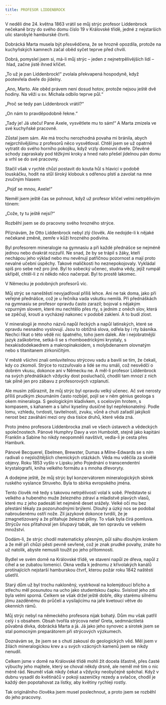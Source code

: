 ```yaml
---
title: PROFESOR LIDDENBROCK
---
```


V neděli dne 24. května 1863 vrátil se můj strýc profesor Liddenbrock nečekaně brzy do svého domu číslo 19 v Královské třídě, jedné z nejstarších ulic starobylé hamburské čtvrti.

Dobrácká Marta musela být přesvědčena, že se hrozně opozdila, protože na kuchyňských kamnech začal oběd syčet teprve před chvílí.

Dobrá, pomyslel jsem si, má-li můj strýc – jeden z nejnetrpělivějších lidí – hlad, začne jistě ihned křičet.

„To už je pan Liddenbrock!“ zvolala překvapená hospodyně, když pootevřela dveře do jídelny.

„Ano, Marto. Ale oběd právem není dosud hotov, protože nejsou ještě dvě hodiny. Na věži u sv. Michala odbilo teprve půl.“

„Proč se tedy pan Liddenbrock vrátil?“

„On nám to pravděpodobně řekne.“

„Tady je! Já uteču! Pane Axele, vysvětlete mu to sám!“ A Marta zmizela ve své kuchyňské pracovně.

Zůstal jsem sám. Ale má trochu nerozhodná povaha mi bránila, abych nejprchlivějšímu z profesorů něco vysvětloval. Chtěl jsem se už opatrně vytratit do svého horního pokojíku, když vrzly domovní dveře. Dřevěné schody zapraskaly pod těžkými kroky a hned nato přešel jídelnou pán domu a vrhl se do své pracovny.

Stačil však v rychlé chůzi postavit do kouta hůl s hlavicí v podobě louskáčku, hodit na stůl široký klobouk s odřenou plstí a zavolat na mne zvučným hlasem:

„Pojď se mnou, Axele!“

Neměl jsem ještě čas se pohnout, když už profesor křičel velmi netrpělivým tónem:

„Cože, ty tu ještě nejsi?“

Rozběhl jsem se do pracovny svého hrozného strýce.

Přiznávám, že Otto Liddenbrock nebyl zlý člověk. Ale nedojde-li k nějaké nečekané změně, zemře v kůži hrozného podivína.

Byl profesorem mineralogie na gymnasiu a při každé přednášce se nejméně jednou nebo dvakrát rozzuřil. Ne snad, že by se trápil s žáky, kteří nechápou jeho výklad nebo mu nevěnují patřičnou pozornost a mají proto nevalné učební úspěchy. Takové maličkosti ho neznepokojovaly. Vykládal spíš pro sebe než pro jiné. Byl to sobecký učenec, studna vědy, jejíž rumpál skřípěl, chtěl-li z ní někdo něco načerpat. Byl to prostě lakomec.

V Německu je podobných profesorů víc.

Můj strýc se naneštěstí nevyjadřoval příliš lehce. Ani ne tak doma, jako při veřejné přednášce, což je u řečníka vada vskutku nemilá. Při přednáškách na gymnasiu se profesor opravdu často zarazil; bojoval s nějakým vzpurným slovem, které mu nechtělo přes rty, s jedním z oněch slov, která se zpěčují, kroutí a vycházejí nakonec v podobě zaklení. A to budí zlost.

V mineralogii je mnoho názvů napůl řeckých a napůl latinských, které se opravdu nesnadno vyslovují. Jsou to obtížná slova, odřela by i rty básníka. Nechci říkat o této vědě nic špatného, toho jsem dalek. Ale i nejobratnější jazyk zaškobrtne, setká-li se s rhomboedrickými krystaly, s hexakisdodekaedrem a makropinakoidem, s molybdenanem olovnatým nebo s titanitanem zirkoničitým.

V městě všichni znali omluvitelnou strýcovu vadu a bavili se tím, že čekali, kdy co zkomolí. Strýce to rozzuřovalo a lidé se mu smáli, což nesvědčí o dobrém vkusu, dokonce ani v Německu ne. A měl-li profesor Liddenbrock na svých přednáškách vždycky dost posluchačů, chodili tam mnozí z nich tak pilně jen pro zábavu z profesorových vzplanutí.

Ale musím zdůraznit, že můj strýc byl opravdu velký učenec. Ač své nerosty příliš prudkým zkoumáním často rozbíjel, pojil se v něm génius geologa s okem mineraloga. S geologickým kladívkem, s ocelovým hrotem, s kompasem, s kahanem a s lahví kyseliny dusičné byl nepřekonatelný. Podle lomu, vzhledu, tvrdosti, tavitelnosti, zvuku, vůně a chuti zařadil jakýkoli nerost bez zaváhání mezi ony dva tisíce druhů, které věda zná.

Proto jméno profesora Liddenbrocka znali ve všech ústavech a vědeckých společnostech. Pánové Humphry Davy a von Humboldt, stejně jako kapitáni Franklin a Sabine ho nikdy neopomněli navštívit, vedla-li je cesta přes Hamburk.

Pánové Becquerel, Ebelmen, Brewster, Dumas a Milne-Edwards se s ním radívali o nejsložitějších chemických otázkách. Věda mu vděčila za skvělé objevy. Roku 1853 vyšlo v Lipsku jeho Pojednání o transcendentní krystalografii, kniha velkého formátu a s mnoha dřevoryty.

A dodejme ještě, že můj strýc byl konzervátorem mineralogických sbírek ruského vyslance Struveho. Byla to sbírka evropského jména.

Tento člověk mě tedy s takovou netrpělivostí volal k sobě. Představte si velkého a hubeného muže železného zdraví a mladistvě plavých vlasů, které mu z jeho padesáti let nejméně deset srážely. Velké oči mu bez přestání těkaly za pozoruhodnými brýlemi. Dlouhý a úzký nos se podobal nabroušenému ostří nože. Zlí jazykové dokonce tvrdili, že je zmagnetizovaný a že přitahuje železné piliny. To však byla čirá pomluva. Strýcův nos přitahoval jen šňupavý tabák, ale ten opravdu ve velkém množství.

Dodám-li, že strýc chodil matematicky přesným, půl sáhu dlouhým krokem a že měl při chůzi pěsti pevně sevřené, což je znak prudké povahy, znáte ho už natolik, abyste nemusili toužit po jeho přítomnosti.

Bydlel ve svém domě na Královské třídě, ve stavení napůl ze dřeva, napůl z cihel a se zubatou lomenicí. Okna vedla k jednomu z křivolakých kanálů protínajících nejstarší hamburskou čtvrť, kterou požár roku 1842 naštěstí ušetřil.

Starý dům už byl trochu nakloněný, vystrkoval na kolemjdoucí břicho a střechu měl posunutou na ucho jako studentskou čapku. Svislost jeho zdí byla velmi sporná. Celkem se však držel ještě dobře, díky starému silnému jilmu zazděnému do průčelí a vysílajícímu na jaře kvetoucí větve do okenních rámů.

Můj strýc nebyl na německého profesora nijak bohatý. Dům mu však patřil celý i s obsahem. Obsah tvořila strýcova neteř Greta, sedmnáctiletá půvabná dívka, dobrácká Marta a já. Já jako jeho synovec a sirotek jsem se stal pomocným preparátorem při strýcových výzkumech.

Doznávám se, že jsem se s chutí zakousl do geologických věd. Měl jsem v žilách mineralogickou krev a u svých vzácných kamenů jsem se nikdy nenudil.

Celkem jsme v domě na Královské třídě mohli žít docela šťastně, přes časté výbuchy jeho majitele, který se choval někdy drsně, ale neměl mě tím o nic méně rád. Neuměl však nikdy čekat a vždycky neobyčejně spěchal. Když v dubnu vysadil do květináčů v pokoji sazeničky rezedy a svlačce, chodil je každý den popotahovat za lístky, aby květiny rychleji rostly.

Tak originálního člověka jsem musel poslechnout, a proto jsem se rozběhl do jeho pracovny.
